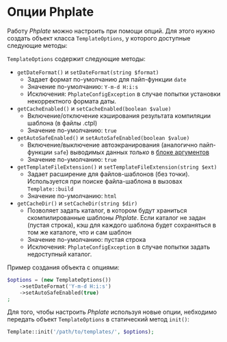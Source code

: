 # Опции Phplate

Работу *Phplate* можно настроить при помощи опций.
Для этого нужно создать объект класса `TemplateOptions`, у которого доступные следующие методы:

`TemplateOptions` содержит следующие методы:
- `getDateFormat()` и `setDateFormat(string $format)`
  - Задает формат по-умолчанию для пайп-функции `date`
  - Значение по-умолчанию: `Y-m-d H:i:s`
  - Исключения: `PhplateConfigException` в случае попытки установки некорректного формата даты.
- `getCacheEnabled()` и `setCacheEnabled(boolean $value)`
  - Включение/отключение кэширования результата компиляции шаблона (в файлы .ctpl)
  - Значение по-умолчанию: `true`
- `getAutoSafeEnabled()` и `setAutoSafeEnabled(boolean $value)`
  - Включение/выключение автоэкранирования (аналогично пайп-функции `safe`) выводимых данных _только_ в [блоке аргументов](syntax.md)
  - Значение по-умолчанию: `true`
- `getTemplateFileExtension()` и `setTemplateFileExtension(string $ext)`
  - Задает расширение для файлов-шаблонов (без точки). Используется при поиске файла-шаблона в вызовах `Template::build`
  - Значение по-умолчанию: `html`
- `getCacheDir()` и `setCacheDir(string $dir)`
  - Позволяет задать каталог, в котором будут храниться скомпилированные шаблоны *Phplate*. Если каталог не задан (пустая строка), кэш для каждого шаблона будет сохраняться в том же каталоге, что и сам шаблон
  - Значение по-умолчанию: пустая строка
  - Исключения: `PhplateConfigException` в случае попытки задать недоступный каталог.


Пример создания объекта с опциями:
```php
$options = (new TemplateOptions())
    ->setDateFormat('Y-m-d H:i:s')
    ->setAutoSafeEnabled(true)
;
```

Для того, чтобы настроить *Phplate* используя новые опции, небходимо передать объект `TemplateOptions` в статический метод `init()`:
```php
Template::init('/path/to/templates/', $options);
```
